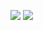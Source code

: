 ![](http://github-profile-summary-cards.vercel.app/api/cards/repos-per-language?username=mrsamsonn&theme=2077)
![](http://github-profile-summary-cards.vercel.app/api/cards/most-commit-language?username=mrsamsonn&theme=2077)
